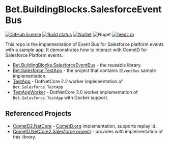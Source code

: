 # Bet.BuildingBlocks.SalesforceEventBus

[![GitHub license](https://img.shields.io/badge/license-MIT-blue.svg?style=flat-square)](https://raw.githubusercontent.com/kdcllc/kdcllc-buildingblocks-salesforceeventbus/master/LICENSE)
[![Build status](https://ci.appveyor.com/api/projects/status/95p5gcuv67v7vq7q?svg=true)](https://ci.appveyor.com/project/kdcllc/kdcllc-buildingblocks-salesforceeventbus)
[![NuGet](https://img.shields.io/nuget/v/Bet.BuildingBlocks.SalesforceEventBus.svg)](https://www.nuget.org/packages?q=Bet.BuildingBlocks.SalesforceEventBus)
![Nuget](https://img.shields.io/nuget/dt/Bet.BuildingBlocks.SalesforceEventBus)
[![feedz.io](https://img.shields.io/badge/endpoint.svg?url=https://f.feedz.io/kdcllc/kdcllc/shield/Bet.BuildingBlocks.SalesforceEventBus/latest)](https://f.feedz.io/kdcllc/kdcllc/packages/Bet.BuildingBlocks.SalesforceEventBus./latest/download)

This repo is the implementation of Event Bus for Salesforce platform events with a sample app.
It demonstrates how to interact with CometD for Salesforce Platform events.

- [Bet.BuildingBlocks.SalesforceEventBus](./src/Bet.BuildingBlocks.SalesforceEventBus/README.md) - the reusable library.
- [Bet.Salesforce.TestApp](./src/Bet.Salesforce.TestApp/README.md) - the project that contains `IEventBus` sample implementation.
- [TestApp](./src/TestApp/README.md) - DotNetCore 2.2 worker implementation of `Bet.Salesforce.TestApp`
- [TestAppWorker](./src/TestAppWorker/README.md) - DotNetCore 3.0 worker implementation of `Bet.Salesforce.TestApp` with Docker support.

## Referenced Projects

- [CometD2.NetCore](https://github.com/kdcllc/CometD.NetCore) - [CometD.org](CometD.org) implementation, supports replay id.
- [CometD.NetCore2.Salesforce project](https://github.com/kdcllc/CometD.NetCore.Salesforce) - provides with implementation of this library.
